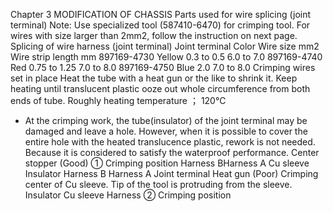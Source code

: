 Chapter 3
MODIFICATION OF CHASSIS
Parts used for wire splicing (joint terminal)
Note: Use specialized tool (587410-6470) for crimping tool.
For wires with size larger than 2mm2, follow the instruction on next page.
Splicing of wire harness (joint terminal)
Joint terminal Color Wire size
mm2
Wire strip length
mm
897169-4730 Yellow 0.3 to 0.5 6.0 to 7.0
897169-4740 Red 0.75 to 1.25 7.0 to 8.0
897169-4750 Blue 2.0 7.0 to 8.0
Crimping wires set in place
Heat the tube with a heat gun or the like to shrink it.
Keep heating until translucent plastic ooze out whole
circumference from both ends of tube.
Roughly heating temperature ； 120℃
* At the crimping work, the tube(insulator) of the joint terminal
may be damaged and leave a hole. However, when it is possible
to cover the entire hole with the heated translucence plastic,
rework is not needed. Because it is considered to satisfy the
waterproof performance.
Center stopper
(Good)
① Crimping
position
Harness BHarness A
Cu sleeve Insulator
Harness B
Harness A
Joint terminal
Heat gun
(Poor)
Crimping center of 
Cu sleeve.
Tip of the tool is protruding 
from the sleeve.
Insulator
Cu sleeve
Harness
② Crimping
position